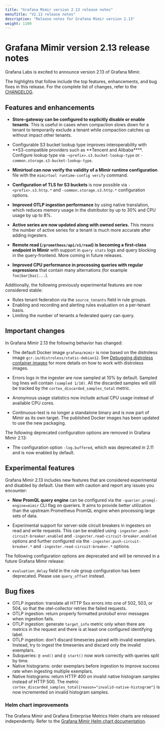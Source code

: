 ```yaml
---
title: "Grafana Mimir version 2.13 release notes"
menuTitle: "V2.13 release notes"
description: "Release notes for Grafana Mimir version 2.13"
weight: 1100
---
```


# Grafana Mimir version 2.13 release notes

<!-- vale Grafana.GoogleWill = NO -->
<!-- vale Grafana.Timeless = NO -->
<!-- Release notes are often future focused -->

Grafana Labs is excited to announce version 2.13 of Grafana Mimir.

The highlights that follow include the top features, enhancements, and bug fixes in this release.
For the complete list of changes, refer to the [CHANGELOG](https://github.com/grafana/mimir/blob/main/CHANGELOG.md).

## Features and enhancements

- **Store-gateway can be configured to explicitly disable or enable tenants**. This is useful in cases when compaction slows down for a tenant to temporarily exclude a tenant while compaction catches up without impact other tenants.

- Configurable S3 bucket lookup type improves interoperability with **S3-compatible providers such as **Tencent and Alibaba\*\*\*\*. Configure lookup type via `-<prefix>.s3.bucket-lookup-type` or `-common.storage.s3-bucket-lookup-type`.

- **Mimirtool can now verify the validity of a Mimir runtime configuration** file with the `mimirtool runtime-config verify` command.

- **Configuration of TLS for S3 buckets** is now possible via `-<prefix>.s3.http.*` and `-common.storage.s3.http.*` configuration options.

- **Improved OTLP ingestion performance** by using native translation, which reduces memory usage in the distributor by up to 30% and CPU usage by up to 8%.

- **Active series are now updated along with owned series.** This means the number of active series for a tenant is much more accurate after adding ingesters.

- **Remote read (`/prometheus/api/v1/read`) is becoming a first-class endpoint in Mimir** with support in `query stats` logs and query blocking in the query-frontend. More coming in future releases.

- **Improved CPU performance in processing queries with regular expressions** that contain many alternations (for example `foo|bar|baz|...`).

Additionally, the following previously experimental features are now considered stable:

- Rules tenant federation via the `source_tenants` field in rule groups.
- Enabling and recording and alerting rules evaluation on a per-tenant basis.
- Limiting the number of tenants a federated query can query.

## Important changes

In Grafana Mimir 2.13 the following behavior has changed:

- The default Docker image `grafana/mimir` is now based on the distroless image `gcr.io/distroless/static-debian12`.
  See [Debugging distroless container images](https://grafana.com/docs/mimir/next/manage/mimir-runbooks/#debugging-distroless-container-images-in-kubernetes) for more details on how to
  work with distroless images.

- Errors logs in the ingester are now sampled at 10% by default. Sampled log lines will contain `(sampled 1/10)`. All the discarded samples will still be tracked by the `cortex_discarded_samples_total` metric.

- Anonymous usage statistics now include actual CPU usage instead of available CPU cores.

- Continuous-test is no longer a standalone binary and is now part of Mimir as its own target. The published Docker images has been updated to use the new packaging.

The following deprecated configuration options are removed in Grafana Mimir 2.13:

- The configuration option `-log.buffered`, which was deprecated in 2.11 and is now enabled by default.

## Experimental features

Grafana Mimir 2.13 includes new features that are considered experimental and disabled by default.
Use them with caution and report any issues you encounter:

- **New PromQL query engine** can be configured via the `-querier.promql-engine=mimir` CLI flag on queriers.
  It aims to provide better utilization than the upstream Prometheus PromQL engine when processing large sets of data.


- Experimental support for server-side circuit breakers in ingesters on read and write requests. This can be enabled using `-ingester.push-circuit-breaker.enabled` and `-ingester.read-circuit-breaker.enabled` options and further configured via the `-ingester.push-circuit-breaker.*` and `-ingester.read-circuit-breaker.*` options.

The following configuration options are deprecated and will be removed in a future Grafana Mimir release:

- `evaluation_delay` field in the rule group configuration has been deprecated. Please use `query_offset` instead.

## Bug fixes

- OTLP ingestion: translate all HTTP 5xx errors into one of 502, 503, or 504, so that the otel-collector retries the failed requests.
- OTLP ingestion: return properly formatted protobuf error messages when ingestion fails.
- OTLP ingestion: generate `target_info` metric only when there are metrics in the request and there is at least one configured identifying label.
- OTLP ingestion: don't discard timeseries paired with invalid exemplars. Instead, try to ingest the timeseries and discard only the invalid exemplars.
- Subqueries: `@ end()` and `@ start()` now work correctly with queries split by time.
- Native histograms: order exemplars before ingestion to improve success rate when ingesting multiple exemplars.
- Native histograms: return HTTP 400 on invalid native histogram samples instead of HTTP 500. The metric `cortex_discarded_samples_total{reason="invalid-native-histogram"}` is now incremented on invalid histogram samples.

### Helm chart improvements

The Grafana Mimir and Grafana Enterprise Metrics Helm charts are released independently.
Refer to the [Grafana Mimir Helm chart documentation](/docs/helm-charts/mimir-distributed/latest/).
